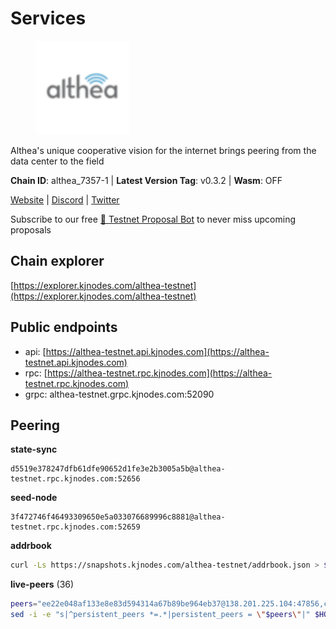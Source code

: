 # Services

<figure><img src="https://raw.githubusercontent.com/kj89/cosmos-images/main/logos/althea.png" width="150" alt=""><figcaption></figcaption></figure>

Althea's unique cooperative vision for the internet  brings peering from the data center to the field

**Chain ID**: althea_7357-1 | **Latest Version Tag**: v0.3.2 | **Wasm**: OFF

[Website](https://www.althea.net) | [Discord](https://discord.gg/ZTKWfpDs) | [Twitter](https://twitter.com/altheanetwork)



Subscribe to our free [🤖 Testnet Proposal Bot](https://t.me/kjnodes_testnet_proposal_bot) to never miss upcoming proposals


## Chain explorer
[https://explorer.kjnodes.com/althea-testnet](https://explorer.kjnodes.com/althea-testnet)

## Public endpoints

* api: [https://althea-testnet.api.kjnodes.com](https://althea-testnet.api.kjnodes.com)
* rpc: [https://althea-testnet.rpc.kjnodes.com](https://althea-testnet.rpc.kjnodes.com)
* grpc: althea-testnet.grpc.kjnodes.com:52090

## Peering

**state-sync**

```text
d5519e378247dfb61dfe90652d1fe3e2b3005a5b@althea-testnet.rpc.kjnodes.com:52656
```

**seed-node**

```text
3f472746f46493309650e5a033076689996c8881@althea-testnet.rpc.kjnodes.com:52659
```

**addrbook**
```bash
curl -Ls https://snapshots.kjnodes.com/althea-testnet/addrbook.json > $HOME/.althea/config/addrbook.json
```

**live-peers** (36)
```bash
peers="ee22e048af133e8e83d594314a67b89be964eb37@138.201.225.104:47856,cc542d9fb5f93780fc4004aa67f2b502686a24e8@144.76.27.79:61056,aa500219761eecd7f1f02a8bfd21c6dcdbd3cf42@142.132.232.40:26656,ccc09b0fb3c5f6b2dc826a6896bf43b099921bdb@207.180.253.242:26656,a7b4e2ab0e3334bd2986c09cd5dafbc938ef23bf@65.108.78.101:52656,d5040e6aa2f190e04a39dc27e8199786a848e1cd@161.97.99.251:26156,d5519e378247dfb61dfe90652d1fe3e2b3005a5b@65.109.68.190:52656,8af3c5f2e975150cbf2d57bea182c2ca0fb808d2@65.21.237.170:10456,ba247bdf826a9636a8276d6a00d8004755f6bb18@162.19.238.210:26656,5bad7ac6f006ee3b6f52dc91e85b5aae8e488233@194.163.149.53:26656,937dcf8c45b7c64e5188a7036427f2ce86383035@95.165.89.222:24126,76932bbeb29836c6405329c21358d051ef6e33a3@65.109.65.163:21856,0d4220d2bbda711183a8db6f45c26b1541fa0d6a@65.109.116.204:21856,1d9a103d1e24c590bdfb577537eddd19a322f886@65.109.92.240:17886,6655b2be870706c16d417ab15dd82a60fda0a0bd@78.46.61.117:01656,0037b2dc30933fa5c027a83be39f0061253ff83b@5.189.157.140:26656,04917b5810df2a380c1b18d83f577f1aba550818@222.106.187.14:53300,6d97969912514e3583dee8e0cca15a383adbde6c@213.246.57.175:26656,cd71580f8ab4af6beeaf867702a86ca6f9331f71@65.19.136.133:23296,0aac1fc75b4a613f6bb7d15c6250350d478227a6@66.45.231.30:11144,019988ce47565ad683b7675216e8fbcb171b841c@107.155.125.170:26656,2f43ea489479761a7cb7e250b634706d2a441c27@94.19.249.187:29656,a3ac64c5c84817f3694a866298399e6ad71ff26c@65.21.53.39:26656,29dbc6241210d67e3460e2994e803bb2695dd71a@27.79.250.190:26656,3aeffaa1ac7b6741110987cfae4604751ac7d865@107.22.132.229:26656,4ff3241de49fa01129b3fe38b3aeefc699f07cc7@58.187.173.207:26656,17edf24237b1c2b5b196d344761f964407d05862@65.108.233.109:12456,6c3d7683bf40a521b7c22391fd6c989b46a2e0e2@78.46.106.75:27656,83147260a704b75283ca6da218516ee0eaa82956@170.64.156.36:26656,5b6c6d679904ded86d36397e8ea583c122f5ddbd@144.91.102.95:26656,4f5eb5164329a61fc898ac75849ae873c8e539c9@66.172.36.135:14656,ff3fe47b494b0bf3dedf2d47dc9acf0e2ba3b7ae@65.108.43.113:52656,fd54b3d5e49c047dae61ca3a8e430f500eab783c@65.109.92.148:26656,15e7baf69c0db5c25e26cd1f13eb0d52a7a708b5@142.202.241.235:26656,26e70e13195b0d04cda0fca1f7b16b8746a620ed@65.109.28.226:26656,90d692d481c1c4739ba8a7045b5552fa8d410901@88.99.164.158:17886"
sed -i -e "s|^persistent_peers *=.*|persistent_peers = \"$peers\"|" $HOME/.althea/config/config.toml
```
